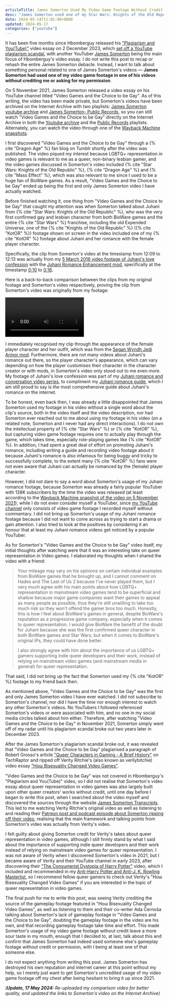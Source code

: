 ```yaml
---
articleTitle: James Somerton Used My Video Game Footage Without Credit or Permission
desc: "James Somerton used one of my Star Wars: Knights of the Old Republic footage in one of his videos without credit or permission."
date: 2024-05-14T11:02:00+0800
updated: 2024-05-17
categories: ["youtube"]
---
```


It has been five months since Hbomberguy released his ["Plagiarism and You(Tube)"](https://www.youtube.com/watch?v=yDp3cB5fHXQ) video essay on 2 December 2023, which [set off a YouTube plagiarism scandal](https://trending.knowyourmeme.com/editorials/guides/whats-up-with-hbomberguy-setting-off-a-youtube-plagiarism-scandal-the-internet-historian-and-james-somerton-controversies-explained), with another YouTuber [James Somerton](https://knowyourmeme.com/memes/events/hbomberguy-vs-james-somerton-plagiarism-scandal) being the main focus of Hbomberguy's video essay. I do not write this post to recap or rehash the entire James Somerton debacle. Instead, I want to talk about something personal related to one of James Somerton's videos — **James Somerton had used one of my video game footage in one of his videos without crediting me or asking for my permission**.

On 5 November 2021, James Somerton released a video essay on his YouTube channel titled "Video Games and the Choice to be Gay". As of this writing, the video has been made private, but Somerton's videos have been archived on the Internet Archive with two playlists: [James Somerton youtube archive](https://archive.org/details/james-somerton-youtube-2023-12-03/) and [James Somerton- Public Records](https://archive.org/details/james-somerton-public-records), so you can still watch "Video Games and the Choice to be Gay" directly on the Internet Archive in both the [Youtube archive](https://archive.org/download/james-somerton-youtube-2023-12-03/20211105%20TQNKEkrPEfI%20Video%20Games%20and%20the%20Choice%20to%20be%20Gay.mp4) and the [Public Records](https://archive.org/download/james-somerton-public-records/Video%20Games%20and%20the%20Choice%20to%20be%20Gay.ia.mp4) playlists. Alternately, you can watch the video through one of the [Wayback Machine snapshots](https://web.archive.org/web/20230000000000*/https://www.youtube.com/watch?v=TQNKEkrPEfI).

I first discovered "Video Games and the Choice to be Gay" through a {% cite "Dragon Age" %} fan blog on Tumblr shortly after the video was published. The video piqued my interest because LGBTQ+ representation in video games is relevant to me as a queer, non-binary lesbian gamer, and the video games discussed in Somerton's video included {% cite "Star Wars: Knights of the Old Republic" %}, {% cite "Dragon Age" %} and {% cite "Mass Effect" %}, which was also relevant to me since I used to be a huge fan of BioWare games. As a result, "Video Games and the Choice to be Gay" ended up being the first and only James Somerton video I have actually watched.

Before finished watching it, one thing from "Video Games and the Choice to be Gay" that caught my attention was when Somerton talked about Juhani from {% cite "Star Wars: Knights of the Old Republic" %}, who was the very first confirmed gay and lesbian character from both BioWare games and the entire {% cite "Star Wars" %} franchise, including the old Expended Universe, one of the {% cite "Knights of the Old Republic" %} ({% cite "KotOR" %}) footage shown on screen in the video included one of my {% cite "KotOR" %} footage about Juhani and her romance with the female player character.

Specifically, the clip from Somerton's video at the timestamp from 12:09 to 12:13 was actually from my [5 March 2016 video footage of Juhani's love confession](https://www.youtube.com/watch?v=oFQDmmRUx4E) with the [Juhani Romance Enhancement mod](https://deadlystream.com/files/file/772-juhani-romance-enhancement/), specifically at the timestamp [0:10](https://www.youtube.com/watch?v=oFQDmmRUx4E&t=10s) to [0:16](https://www.youtube.com/watch?v=oFQDmmRUx4E&t=16s).

Here is a back-to-back comparison between the clips from my original footage and Somerton's video respectively, proving the clip from Somerton's video was originally from my footage:

<!-- https://www.youtube.com/watch?v=hYyq_hzIIKI -->
<video controls width="250">
    <source src="/host/videos/My-Footage-vs-James-Somertons-Video.webm" type="video/webm">
    <source src="/host/videos/My-Footage-vs-James-Somertons-Video.mp4" type="video/mp4">
    Download the
    <a href="/host/videos/My-Footage-vs-James-Somertons-Video.webm">WEBM</a>
    or
    <a href="/host/videos/My-Footage-vs-James-Somertons-Video.mp4">MP4</a>
    video.
</video>

I immediately recognised my clip through the appearance of the female player character and her outfit, which was from the [Segan Wyndh Jedi Armor mod](https://deadlystream.com/files/file/90-segan-wyndh-jedi-armor/). Furthermore, there are not many videos about Juhani's romance out there, so the player character's appearance, which can vary depending on how the player customises their character in the character creator or with mods, in Somerton's video only stood out to me even more. My footage of Juhani's love confession was part of my [Juhani romance and conversation video series](https://www.youtube.com/playlist?list=PL5z8DZr8LSLHZkdhBxGadvvaHlolKa-Vd), to compliment my [Juhani romance guide](/shrines/starwarskotor/guides/kotor-juhani-romance-guide/), which I am still proud to say is *the* most comprehensive guide about Juhani's romance on the internet.

To be honest, even back then, I was already a little disappointed that James Somerton used my footage in his video without a single word about the clip's source, both in the video itself and the video description, nor had Somerton ever reached out to me about using my footage in his video (on a related note, Somerton and I never had any direct interactions). I do not own the intellectual property of {% cite "Star Wars" %} or {% cite "KotOR" %}, but capturing video game footage requires one to actually play through the game, which takes time, especially role-playing games like {% cite "KotOR" %}. In addition, I had spent a great deal of effort on promoting Juhani's romance, including writing a guide and recording video footage about it because Juhani's romance is also infamous for being buggy and tricky to successfully complete, to the extent many {% cite "KotOR" %} fans were not even aware that Juhani can actually be romanced by the (female) player character.

However, I did not dare to say a word about Somerton's usage of my Juhani romance footage, because Somerton was already a fairly popular YouTuber with 138K subscribers by the time the video was released (at least according to the [Wayback Machine snapshot of the video on 5 November 2021](https://web.archive.org/web/20211105165815/https://www.youtube.com/watch?v=TQNKEkrPEfI)), while I do not even consider myself a YouTuber, since [my YouTube channel](https://www.youtube.com/Leilukin) only consists of video game footage I recorded myself without commentary. I did not bring up Somerton's usage of my Juhani romance footage because I did not want to come across as trying to start a drama or gain attention. I also tried to look at the positives by considering it an honour that at least my Juhani romance videos get noticed by a popular YouTuber.

As for Somerton's "Video Games and the Choice to be Gay" video itself, my initial thoughts after watching were that it was an interesting take on queer representation in Video games. I elaborated my thoughts when I shared the video with a friend:
> Your mileage may vary on his opinions on certain individual examples from BioWare games that he brought up, and I cannot comment on Hades and The Last of Us 2 because I've never played them, but I very much agree with his main points about how LGBTQ+ representation in mainstream video games tend to be superficial and shallow because major game companies want their games to appeal as many people as possible, thus they're still unwilling to take too much risk so they won't offend the gamer bros too much. Honestly, this is how I feel about BioWare's games in general, despite BioWare's reputation as a progressive game company, especially when it comes to queer representation. I would give BioWare the benefit of the doubt for Juhani because she was the first confirmed queer character in both BioWare games and Star Wars, but when it comes to BioWare's original IPs, they could have done better.
>
> I also strongly agree with him about the importance of us LGBTQ+ gamers supporting indie queer developers and their work, instead of relying on mainstream video games (and mainstream media in general) for queer representation.

That said, I did not bring up the fact that Somerton used my {% cite "KotOR" %} footage to my friend back then.

As mentioned above, "Video Games and the Choice to be Gay" was the first and only James Somerton video I have ever watched. I did not subscribe to Somerton's channel, nor did I have the time nor enough interest to watch any other Somerton's videos. No YouTubers I followed referenced Somerton's videos or were associated with him, and no one in my social media circles talked about him either. Therefore, after watching "Video Games and the Choice to be Gay" in November 2021, Somerton simply went off of my radar until his plagiarism scandal broke out two years later in December 2023.

After the James Somerton's plagiarism scandal broke out, it was revealed that "Video Games and the Choice to be Gay" plagiarised a paragraph of Robert Grosso's article ["Queer Characters in Gaming - A Brief History"](https://techraptor.net/gaming/features/queer-characters-in-gaming-brief-history) on TechRaptor and ripped off Verity Ritchie's (also known as verilybitchie) video essay ["Hοѡ Biѕeхυаlity Chaոɡeԁ Video Gaⅿes"](https://www.youtube.com/watch?v=iZGkxUTbDqw).

"Video Games and the Choice to be Gay" was not covered in Hbomberguy's "Plagiarism and You(Tube)" video, so I did not realise that Somerton's video essay about queer representation in video games was also largely built upon other queer creators' works without credit, until one day before I began to write this post, when I searched about the video myself and discovered the sources through the website [James Somerton Transcripts](https://tustin2121.github.io/James_Somerton_Transcripts/videos/TQNKEkrPEfI). This led to me watching Verity Ritchie's original video as well as listening to and reading their [Patreon post and podcast episode about Somerton ripping off their video](https://www.patreon.com/posts/james-somerton-3-94126743), realising that the main framework and talking points from Somerton's video was actually from Verity's video.

I felt guilty about giving Somerton credit for Verity's takes about queer representation in video games, although I still firmly stand by what I said about the importance of supporting indie queer developers and their work instead of relying on mainstream video games for queer representation. I was not aware of Verity when I discovered Somerton's video in 2021, but I became aware of Verity and their YouTube channel in early 2023, after discovering their ["The Consumerist Dystopia of Harry Potter"](https://www.youtube.com/watch?v=UBftW7FzOVI) video, which I included and recommended in my [Anti-Harry Potter and Anti-J. K. Rowling Masterlist](/articles/anti-harry-potter-jk-rowling-masterlist/), so I recommend fellow queer gamers to check out Verity's "Hοѡ Biѕeхυаlity Chaոɡeԁ Video Gaⅿes" if you are interested in the topic of queer representation in video games.

The final push for me to write this post, was seeing Verity crediting the source of the gameplay footage featured in "Hοѡ Biѕeхυаlity Chaոɡeԁ Video Gaⅿes", as well as listening to them and their co-writer Ada Černoša talking about Somerton's lack of gameplay footage in "Video Games and the Choice to be Gay", doubting the gameplay footage in the video are his own, and that recording gameplay footage take time and effort. This made Somerton's usage of my video game footage without credit leave a more sour taste in my mouth, enough that I decided to, at last, talk about this and confirm that James Somerton had indeed used someone else's gameplay footage without credit or permission, with I being at least one of that someone else.

I do not expect anything from writing this post. James Somerton has destroyed his own reputation and internet career at this point without my help, so I merely just want to get Somerton's uncredited usage of my video game footage off my chest after being hesitant to bring it up since 2021.

*(**Update, 17 May 2024:** Re-uploaded my comparison video for better quality, and updated the links to Somerton's video on the Internet Archive)*